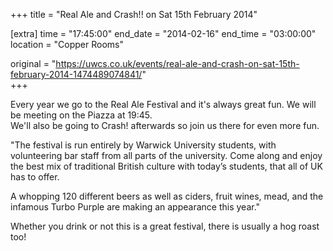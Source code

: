 +++
title = "Real Ale and Crash!! on Sat 15th February 2014"

[extra]
time = "17:45:00"
end_date = "2014-02-16"
end_time = "03:00:00"
location = "Copper Rooms"

original = "https://uwcs.co.uk/events/real-ale-and-crash-on-sat-15th-february-2014-1474489074841/"    
+++

Every year we go to the Real Ale Festival and it's always great fun. We will be meeting on the Piazza at 19:45.  
We'll also be going to Crash\! afterwards so join us there for even more fun.

"The festival is run entirely by Warwick University students, with volunteering bar staff from all parts of the university. Come along and enjoy the best mix of traditional British culture with today’s students, that all of UK has to offer.

A whopping 120 different beers as well as ciders, fruit wines, mead, and the infamous Turbo Purple are making an appearance this year."

Whether you drink or not this is a great festival, there is usually a hog roast too\!

